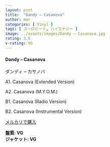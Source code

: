 ```yaml
---
layout: post
title:  "Dandy – Casanova"
author: mmr
categories: [ Vinyl ]
tags: [ ユーロビート, ハイエナジー ]
image: ../assets/images/Dandy – Casanova.jpg
rating: 3.5
v-rating: VG
---
```


#### Dandy – Casanova

ダンディ – カサノバ

A1. Casanova (Extended Version)

A2. Casanova (M.Y.O.M.)

B1. Casanova (Radio Version)

B2. Casanova (Instrumental Version)

[メルカリで購入](https://jp.mercari.com/item/m70187574707)

<div class="mt-4 mb-4 d-flex align-items-center">
<strong class="mr-1">盤質: VG</strong>
</div>
<div class="mt-4 mb-4 d-flex align-items-center">
<strong class="mr-1">ジャケット: VG</strong>
</div>
